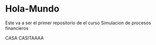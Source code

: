 # Hola-Mundo
Este va a ser el primer repositorio de el curso Simulacion de procesos financieros

CASA
CASITAAAA
